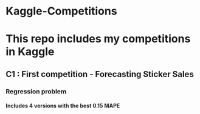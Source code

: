 # Kaggle-Competitions
# This repo includes my competitions in Kaggle

## C1 : First competition - Forecasting Sticker Sales
### Regression problem
#### Includes 4 versions with the best 0.15 MAPE
